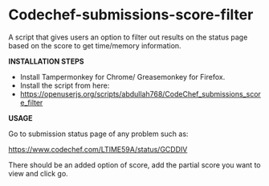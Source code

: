 # Codechef-submissions-score-filter
A script that gives users an option to filter out results on the status page based on the score to get time/memory information.

**INSTALLATION STEPS**

- Install Tampermonkey for Chrome/ Greasemonkey for Firefox.
- Install the script from here:
- https://openuserjs.org/scripts/abdullah768/CodeChef_submissions_score_filter

**USAGE**

Go to submission status page of any problem such as:

https://www.codechef.com/LTIME59A/status/GCDDIV

There should be an added option of score, add the partial score you want to view and click go.
